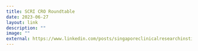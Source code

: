 ```yaml
---
title: SCRI CRO Roundtable
date: 2023-06-27
layout: link
description: ""
image: ""
external: https://www.linkedin.com/posts/singaporeclinicalresearchinstitute_clinicalresearchprofessionals-clinicalresearch-activity-7079306398643232768-dPoq?utm_source=share&utm_medium=member_desktop
---
```

